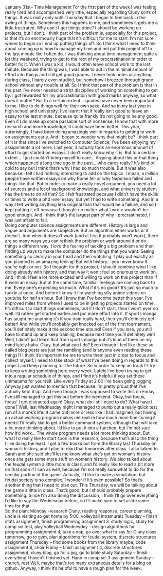 January 31st– Time Management
For the first part of the week I was feeling really tired and accomplished very little, especially regarding Cluny sorts of things. It was really only until Thursday that I began to feel back in the swing of things.  Sometimes this happens to me, and sometimes it gets me a little frustrated. Why can’t I get things done? I should be working on projects, but I don’t. I think part of the problem is, especially for this project, is that it’s so enormously huge that it’s difficult for me to start. I’m not sure where to begin so I end up putting things off. So I think what I need to think about coming up is how to manage my time and not put this project off to the last minute like I often do.  I was thinking about time management quite a lot this weekend, trying to get to the root of my procrastination in order to better fix it. When I was a kid, I would often leave school work to the last minute. Because the thing was, I was able to put in the minimal amount of effort into things and still get good grades. I never took notes or anything during class, I barely even studied, but somehow I breezed through grade school without any trouble at all. So I think that part of the problem is that in the past I’ve never needed a strict discipline of working on something to get by. I got rewarded for my procrastination with good marks anyway, so what does it matter?  But to a certain extent... grades have never been important to me. I like to do things well for their own sake. And so in my last year in high school and university, I’ve learnt that it really isn’t good to leave an essay to the last minute, because quite frankly it’s not going to be any good. Even if I do make up some passable sort of nonsense, I know that with more research and more knowledge, it could have been better.  This year, surprisingly, I have been doing amazingly well in regards to getting to work on assignments early. And I began to wonder why that might be? I think part of it is that since I’ve switched to Computer Science, I’ve been enjoying my assignments a lot more. Last year, it actually took an enormous amount of effort to get started on essays. I don’t really know why it is. But to a certain extent... I just couldn’t bring myself to care... Arguing about this or that thing which happened a long time ago in the past... who cares really? It’s kind of cold to say but I think that’s why I had so much trouble. But it was also because I felt I had nothing interesting to add on the topics. I mean, a million people have written essays on why Rome fell or why Napoleon failed and things like that. But in order to make a really novel argument, you need a lot of sources and a lot of background knowledge, and what university student has the time to do all that? So I felt frustrated because I didn’t have the skills or times to write a phd level essay, but yet I had to write something. And in a way I felt writing anything less original than that would be a failure, and so I kept putting it off because I thought no matter what I wrote wouldn’t be good enough. And I think that’s the largest part of why I procrastinated. I was just afraid to fail.  
Doing computer science assignments are different. History is large and vague and arguments are subjective. But an algorithm either works or it doesn’t. And when it doesn’t work (and at first it probably won’t work), there are so many ways you can rethink the problem or work around it or do things a different way. I love the feeling of tackling a big problem and then finding up ways to make the computer do the things that you want. Seeing something so clearly in your head and then watching it play out exactly as you planned is an amazing feeling! But with history... you never know if you’re right or not.  So I thought for this project, I should combine what I like doing already with history, and that way it won’t feel so onerous to work on. And I think I feel a lot more excited and willing to work on this project than if it were an essay. But at the same time, familiar feelings are coming back to me. Every one’s expecting so much. What if it’s no good?  It’s just so much to tackle at once. And before I know it I’m watching silly anime videos on youtube for half an hour.  But I know that I’ve become better this year. I’ve improved miles from where I used to be in getting projects started on time. It’s difficult to start things sometimes, but if I don’t start, then I won’t ever do well. I’d rather get started earlier and put more effort into it. If sports manga has taught me anything it’s if you train really hard, then you’ll definitely get better! And while you’ll probably get knocked out of the first tournament, you’ll definitely make it the second time around! Even if you lose, you still have to stand up and keep training, because next time you’ll definitely win! Well, I didn’t just learn that from sports manga but it’s kind of been on my mind lately haha.  Okay, but what can I do? Even though I feel like these so called blog posts are just me rambling (and is anyone even reading these things?) I think it’s important for me to write them just in order to focus and collect myself. I need to take stock of what I’ve been doing in regards to this project and keep planning for the future. So in order to keep on track I’ll try to keep writing something here every week. Lately I’ve been trying to get into a regular schedule of things, and I find it’s helpful if you set these ultimatums for yourself. Like every Friday at 2:00 I’ve been going jogging. Anyway just wanted to mention that because I’m pretty proud that I’ve actually kept it up. And even though I was supposed to write this on Friday, I’ve still managed to get this out before the weekend. 
Okay, but focus, focus! I got distracted again! Okay, what do I still need to do? What have I done? Well, last Wednesday night I managed to pump out a really quick test run of a monk’s life. It came out more or less like I had imagined, but having an actual working program makes me realize how much more fine-tuning it needs! I’d really like to get a better command system, although that will take a lot more thinking about. I’d like to put it into a function, but I’m not sure how it’d work... The whole program needs a lot more thinking about.  But what I’d really like to start soon is the research, because that’s also the thing I like doing the least. I got a few books out from the library last Thursday on woman’s history, and I plan to read that tomorrow after class. I also talked to Sarah and she said she’ll let me know what she’s got on woman’s history once she gets some more stuff on woman’s history. We also talked about the feudal system a little more in class, and I’d really like to read a bit more on that soon if I can as well, because I’m not really sure what 
to do for the secular portion of the game. Actually, I’d like to make a simulation, but feudal society is so complex, I wonder if it’s even possible? So that’s another thing that I need to plan out.  This Thursday, we will be talking about the game a little in class. That’s good, but I should probably prepare something. Since I’m also doing the discussion, I think I’ll go over everything I’d like to say the Wednesday before, so I’ll make sure to set aside some time for that.  
So the plan: 
Monday -research Cluny, reading response, career planning, uncle is visiting so get home by 5:00, volleyball intramurals 
Tuesday – finish stats assignment, finish programming assignment 3, study logic, study for comp sci test, play volleyball
Wednesday – design algorithms for programming assignment 4, take a nap, go over what to say for Cluny class tomorrow, go to gym, plan algorithms for feudal system, discrete structures assignment
Thursday – find some books from the library maybe, code assignment 4, choir 
Friday – finish assignment 4, discrete structures assignment, cluny blog, go for a jog, go to bible study Saturday – finish everything I haven’t finished yet. Hand in comp sci 3 assignment Sunday –church, rest Well, maybe that’s too many extraneous details for a blog on github. Anyway, I think it’s helpful to have a rough plan for the week.  
